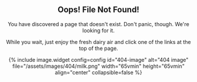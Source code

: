 <div style="text-align:center;">

<h2>Oops! File Not Found!</h2>

<p>You have discovered a page that doesn't exist. Don't panic, though. We're looking for it.</p>

<p>While you wait, just enjoy the fresh dairy air and click one of the links at the top of the page.</p>

{% include image.widget config=config id="404-image" alt="404 image" file="/assets/images/404/milk.png" width="65vmin" height="65vmin" align="center" collapsible=false %}

</div>